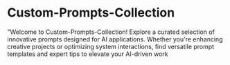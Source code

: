 # Custom-Prompts-Collection
"Welcome to Custom-Prompts-Collection! Explore a curated selection of innovative prompts designed for AI applications. Whether you're enhancing creative projects or optimizing system interactions, find versatile prompt templates and expert tips to elevate your AI-driven work
